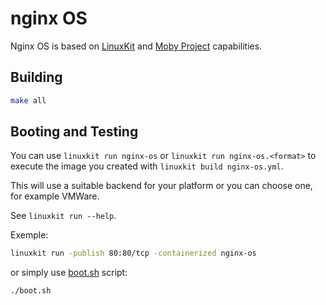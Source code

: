 # nginx OS

Nginx OS is based on [LinuxKit](https://github.com/linuxkit/linuxkit/) and [Moby Project](https://mobyproject.org/) capabilities.

## Building

```bash
make all
```

## Booting and Testing

You can use `linuxkit run nginx-os` or `linuxkit run nginx-os.<format>` to execute the image you created with `linuxkit build nginx-os.yml`.

This will use a suitable backend for your platform or you can choose one, for example VMWare.

See `linuxkit run --help`.

Exemple:

```bash
linuxkit run -publish 80:80/tcp -containerized nginx-os
```

or simply use [boot.sh](boot.sh) script:

```
./boot.sh
```
